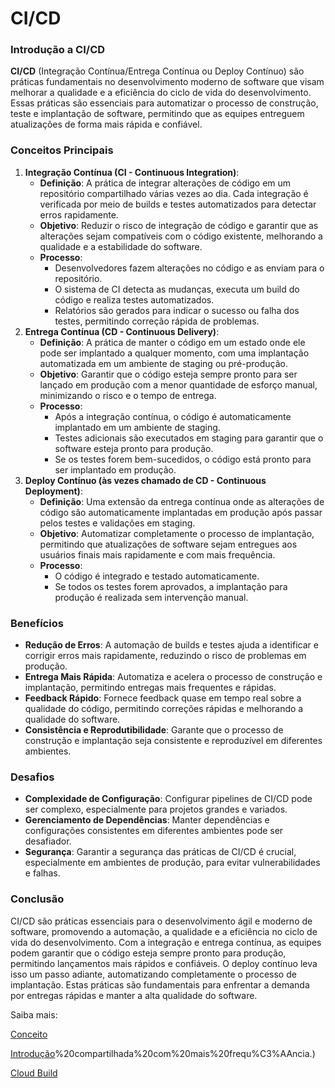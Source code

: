 # CI/CD


### Introdução a CI/CD

**CI/CD** (Integração Contínua/Entrega Contínua ou Deploy Contínuo) são práticas fundamentais no desenvolvimento moderno de software que visam melhorar a qualidade e a eficiência do ciclo de vida do desenvolvimento. Essas práticas são essenciais para automatizar o processo de construção, teste e implantação de software, permitindo que as equipes entreguem atualizações de forma mais rápida e confiável.

### Conceitos Principais

1. **Integração Contínua (CI - Continuous Integration)**:
    - **Definição**: A prática de integrar alterações de código em um repositório compartilhado várias vezes ao dia. Cada integração é verificada por meio de builds e testes automatizados para detectar erros rapidamente.
    - **Objetivo**: Reduzir o risco de integração de código e garantir que as alterações sejam compatíveis com o código existente, melhorando a qualidade e a estabilidade do software.
    - **Processo**:
        - Desenvolvedores fazem alterações no código e as enviam para o repositório.
        - O sistema de CI detecta as mudanças, executa um build do código e realiza testes automatizados.
        - Relatórios são gerados para indicar o sucesso ou falha dos testes, permitindo correção rápida de problemas.
2. **Entrega Contínua (CD - Continuous Delivery)**:
    - **Definição**: A prática de manter o código em um estado onde ele pode ser implantado a qualquer momento, com uma implantação automatizada em um ambiente de staging ou pré-produção.
    - **Objetivo**: Garantir que o código esteja sempre pronto para ser lançado em produção com a menor quantidade de esforço manual, minimizando o risco e o tempo de entrega.
    - **Processo**:
        - Após a integração contínua, o código é automaticamente implantado em um ambiente de staging.
        - Testes adicionais são executados em staging para garantir que o software esteja pronto para produção.
        - Se os testes forem bem-sucedidos, o código está pronto para ser implantado em produção.
3. **Deploy Contínuo (às vezes chamado de CD - Continuous Deployment)**:
    - **Definição**: Uma extensão da entrega contínua onde as alterações de código são automaticamente implantadas em produção após passar pelos testes e validações em staging.
    - **Objetivo**: Automatizar completamente o processo de implantação, permitindo que atualizações de software sejam entregues aos usuários finais mais rapidamente e com mais frequência.
    - **Processo**:
        - O código é integrado e testado automaticamente.
        - Se todos os testes forem aprovados, a implantação para produção é realizada sem intervenção manual.

### Benefícios

- **Redução de Erros**: A automação de builds e testes ajuda a identificar e corrigir erros mais rapidamente, reduzindo o risco de problemas em produção.
- **Entrega Mais Rápida**: Automatiza e acelera o processo de construção e implantação, permitindo entregas mais frequentes e rápidas.
- **Feedback Rápido**: Fornece feedback quase em tempo real sobre a qualidade do código, permitindo correções rápidas e melhorando a qualidade do software.
- **Consistência e Reprodutibilidade**: Garante que o processo de construção e implantação seja consistente e reproduzível em diferentes ambientes.

### Desafios

- **Complexidade de Configuração**: Configurar pipelines de CI/CD pode ser complexo, especialmente para projetos grandes e variados.
- **Gerenciamento de Dependências**: Manter dependências e configurações consistentes em diferentes ambientes pode ser desafiador.
- **Segurança**: Garantir a segurança das práticas de CI/CD é crucial, especialmente em ambientes de produção, para evitar vulnerabilidades e falhas.

### Conclusão

CI/CD são práticas essenciais para o desenvolvimento ágil e moderno de software, promovendo a automação, a qualidade e a eficiência no ciclo de vida do desenvolvimento. Com a integração e entrega contínua, as equipes podem garantir que o código esteja sempre pronto para produção, permitindo lançamentos mais rápidos e confiáveis. O deploy contínuo leva isso um passo adiante, automatizando completamente o processo de implantação. Estas práticas são fundamentais para enfrentar a demanda por entregas rápidas e manter a alta qualidade do software.

Saiba mais: 

[Conceito](https://www.youtube.com/watch?v=AZtTd3pFVTY)

[Introdução](https://www.redhat.com/pt-br/topics/devops/what-is-ci-cd#:~:text=Na%20sigla%20CI%2FCD%2C%20%22,%22)%20compartilhada%20com%20mais%20frequ%C3%AAncia.)

[Cloud Build](https://cloud.google.com/build/docs?hl=pt-br)